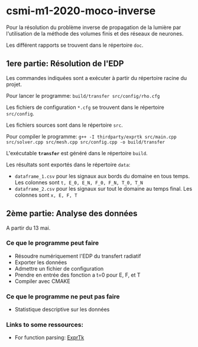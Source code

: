 # csmi-m1-2020-moco-inverse

Pour la résolution du problème inverse de propagation de la lumière par l'utilisation de la méthode des volumes finis et des réseaux de neurones.  

Les différent rapports se trouvent dans le répertoire `doc`.

## __1ere partie: Résolution de l'EDP__    
Les commandes indiquées sont a exécuter à partir du répertoire racine du projet.   

Pour lancer le programme: `build/transfer src/config/rho.cfg`     

Les fichiers de configuration `*.cfg` se trouvent dans le répertoire `src/config`.   

Les fichiers sources sont dans le répertoire `src`.   

Pour compiler le programme: 
`g++ -I thirdparty/exprtk src/main.cpp src/solver.cpp src/mesh.cpp src/config.cpp -o build/transfer`   

L'exécutable __`transfer`__ est généré dans le répertoire `build`.    

Les résultats sont exportés dans le répertoire `data`:
- `dataframe_1.csv` pour les signaux aux bords du domaine en tous temps. Les colonnes sont `t, E_0, E_N, F_0, F_N, T_0, T_N`
- `dataframe_2.csv` pour les signaux sur tout le domaine au temps final. Les colonnes sont `x, E, F, T`


## __2ème partie: Analyse des données__   
A partir du 13 mai.


### Ce que le programme peut faire
- Résoudre numériquement l'EDP du transfert radiatif
- Exporter les données   
- Admettre un fichier de configuration
- Prendre en entrée des fonction a t=0 pour E, F, et T 
- Compiler avec CMAKE

### Ce que le programme ne peut pas faire  
- Statistique descriptive sur les données   

### Links to some ressources:
- For function parsing: [ExprTk](http://www.partow.net/programming/exprtk/)

